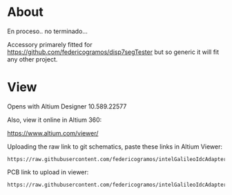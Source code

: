 # About

En proceso.. no terminado...

Accessory primarely fitted for https://github.com/federicogramos/disp7segTester but so generic it will fit any other project.

# View

Opens with Altium Designer 10.589.22577

Also, view it online in Altium 360:

https://www.altium.com/viewer/

Uploading the raw link to git schematics, paste these links in Altium Viewer:

```
https://raw.githubusercontent.com/federicogramos/intelGalileoIdcAdapter/main/intelGalileoIdcAdapter.SchDoc
```

PCB link to upload in viewer:
```
https://raw.githubusercontent.com/federicogramos/intelGalileoIdcAdapter/main/intelGalileoIdcAdapter.PcbDoc
```
